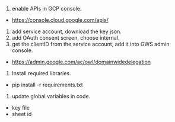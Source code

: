 1. enable APIs in GCP console.
  - https://console.cloud.google.com/apis/
1. add service account, download the key json.
1. add OAuth consent screen, choose internal.
1. get the clientID from the service account, add it into GWS admin console.
  - https://admin.google.com/ac/owl/domainwidedelegation
1. Install required libraries.
  - pip install -r requirements.txt
1. update global variables in code.
  - key file
  - sheet id